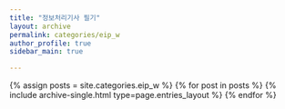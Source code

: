 ```yaml
---
title: "정보처리기사 필기"
layout: archive
permalink: categories/eip_w
author_profile: true
sidebar_main: true

--- 
```



{% assign posts = site.categories.eip_w %}
{% for post in posts %} {% include archive-single.html type=page.entries_layout %} {% endfor %}
